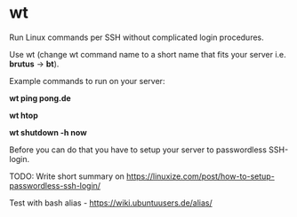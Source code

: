 # wt
Run Linux commands per SSH without complicated login procedures.

Use wt (change wt command name to a short name that fits your server i.e. **brutus** -> **bt**).

Example commands to run on your server:

**wt ping pong.de**

**wt htop**

**wt shutdown -h now**

Before you can do that you have to setup your server to passwordless SSH-login.

TODO: Write short summary on https://linuxize.com/post/how-to-setup-passwordless-ssh-login/

Test with bash alias - https://wiki.ubuntuusers.de/alias/
